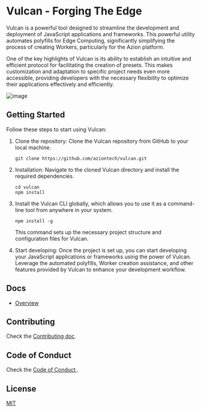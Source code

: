 #  Vulcan - Forging The Edge

Vulcan is a powerful tool designed to streamline the development and deployment of JavaScript applications and frameworks. This powerful utility automates polyfills for Edge Computing, significantly simplifying the process of creating Workers, particularly for the Azion platform. 

One of the key highlights of Vulcan is its ability to establish an intuitive and efficient protocol for facilitating the creation of presets. This makes customization and adaptation to specific project needs even more accessible, providing developers with the necessary flexibility to optimize their applications effectively and efficiently. 

![image](https://github.com/aziontech/vulcan/assets/12740219/7ffeae06-3535-47d7-91f5-3b9996952ce9)



## Getting Started

Follow these steps to start using Vulcan:

1. Clone the repository: Clone the Vulcan repository from GitHub to your local machine.

   ```shell
   git clone https://github.com/aziontech/vulcan.git
   ```

2. Installation: Navigate to the cloned Vulcan directory and install the required dependencies.

   ```shell
   cd vulcan
   npm install
   ```
3. Install the Vulcan CLI globally, which allows you to use it as a command-line tool from anywhere in your system.
   ```shell
   npm install -g
   ```

   This command sets up the necessary project structure and configuration files for Vulcan.

5. Start developing: Once the project is set up, you can start developing your JavaScript applications or frameworks using the power of Vulcan. Leverage the automated polyfills, Worker creation assistance, and other features provided by Vulcan to enhance your development workflow.


## Docs
* [Overview](docs/overview.md)

## Contributing
Check the [Contributing doc](CONTRIBUTING.md).

## Code of Conduct
Check the [Code of Conduct ](CODE_OF_CONDUCT.md).

## License
[MIT](LICENSE.md)
